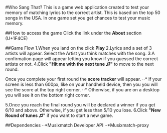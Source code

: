 #Who Sang That?
This is a game web application created to test your memory of matching lyrics to the correct artist. This is based on the top 50 songs in the USA.
In one game set you get chances to test your music memory.

##How to access the game
Click the link under the **About** section (U+1F4CE)

##Game Flow
1.When you land on the click **Play**
2.Lyrics and a set of 3 artists will appear. Select the Artist you think matches with the song.
3.A confirmation page will appear letting you know if you guessed the correct artists or not.
4.Click **"Hit me with the next tune ♫"** to move to the next round.

Once you complete your first round the **score tracker** will appear.
⋅⋅* If your screen is less than 600px, like on your handheld device, then you you will see the score at the top right corner.
⋅⋅* Otherwise, if you are on a desktop you will see it on the bottom right corner.

5.Once you reach the final round you will be declared a winner if you get 6/10 and above. Otherwise, if you get less than 5/10 you lose.
6.Click **"New Round of tunes ♫"** if you want to start a new game.

##Dependencies
⋅⋅*Musixmatch Developer API
⋅⋅*Musixmatch-proxy
